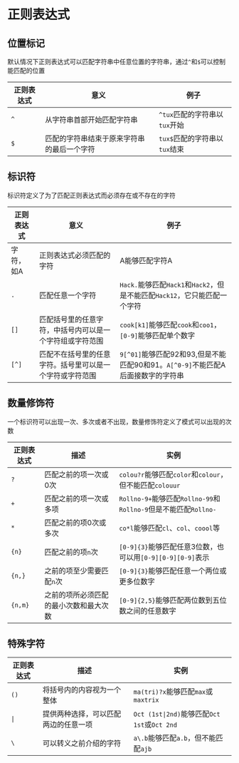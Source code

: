 # 正则表达式

## 位置标记

默认情况下正则表达式可以匹配字符串中任意位置的字符串，通过`^`和`$`可以控制能匹配的位置

| 正则表达式 | 意义                                       | 例子                          |
| ---------- | ------------------------------------------ | ----------------------------- |
| `^`        | 从字符串首部开始匹配字符串                 | `^tux`匹配的字符串以`tux`开始 |
| `$`        | 匹配的字符串结束于原来字符串的最后一个字符 | `tux$`匹配的字符串以`tux`结束 |

## 标识符

标识符定义了为了匹配正则表达式而必须存在或不存在的字符

| 正则表达式 | 意义                                                     | 例子                                                         |
| ---------- | -------------------------------------------------------- | ------------------------------------------------------------ |
| 字符，如A  | 正则表达式必须匹配的字符                                 | A能够匹配字符A                                               |
| `.`        | 匹配任意一个字符                                         | `Hack.`能够匹配`Hack1`和`Hack2`，但是不能匹配`Hack12`，它只能匹配一个字符 |
| `[]`       | 匹配括号里的任意字符，中括号内可以是一个字符组或字符范围 | `cook[k1]`能够匹配`cook`和`coo1`，`[0-9]`能够匹配单个数字    |
| `[^]`      | 匹配不在括号里的任意字符。括号里可以是一个字符或字符范围 | `9[^01]`能够匹配92和93,但是不能匹配90和91。`A[^0-9]`不能匹配A后面接数字的字符串 |

## 数量修饰符

一个标识符可以出现一次、多次或者不出现，数量修饰符定义了模式可以出现的次数

| 正则表达式 | 描述                                   | 实例                                                         |
| ---------- | -------------------------------------- | ------------------------------------------------------------ |
| `?`        | 匹配之前的项一次或0次                  | `colou?r`能够匹配`color`和`colour`，但不能匹配`colouur`      |
| `+`        | 匹配之前的项一次或多项                 | `Rollno-9+`能够匹配`Rollno-99`和`Rollno-9`但是不能匹配`Rollno-` |
| `*`        | 匹配之前的项0次或多次                  | `co*l`能够匹配`cl`、`col`、`coool`等                         |
| `{n}`      | 匹配之前的项`n`次                      | `[0-9]{3}`能够匹配任意3位数，也可以用`[0-9][0-9][0-9]`表示   |
| `{n,}`     | 之前的项至少需要匹配`n`次              | `[0-9]{3}`能够匹配任意一个两位或更多位数字                   |
| `{n,m}`    | 之前的项所必须匹配的最小次数和最大次数 | `[0-9]{2,5}`能够匹配两位数到五位数之间的任意数字             |

## 特殊字符

| 正则表达式 | 描述                                 | 实例                                         |
| ---------- | ------------------------------------ | -------------------------------------------- |
| `()`       | 将括号内的内容视为一个整体           | `ma(tri)?x`能够匹配`max`或`maxtrix`          |
| `\|`       | 提供两种选择，可以匹配两边的任意一项 | `Oct (1st\|2nd)`能够匹配`Oct 1st`或`Oct 2nd` |
| `\`        | 可以转义之前介绍的字符               | `a\.b`能够匹配`a.b`，但不能匹配`ajb`         |

